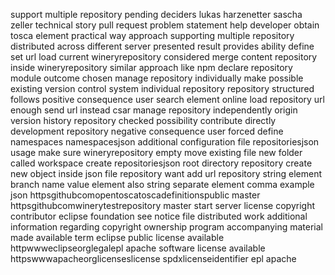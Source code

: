 support multiple repository pending deciders lukas harzenetter sascha zeller technical story pull request problem statement help developer obtain tosca element practical way approach supporting multiple repository distributed across different server presented result provides ability define set url load current wineryrepository considered merge content repository inside wineryrepository similar approach like npm declare repository module outcome chosen manage repository individually make possible existing version control system individual repository repository structured follows positive consequence user search element online load repository url enough send url instead csar manage repository independently origin version history repository checked possibility contribute directly development repository negative consequence user forced define namespaces namespacesjson additional configuration file repositoriesjson usage make sure wineryrepository empty move existing file new folder called workspace create repositoriesjson root directory repository create new object inside json file repository want add url repository string element branch name value element also string separate element comma example json httpsgithubcomopentoscatoscadefinitionspublic master httpsgithubcomwinerytestrepository master start server license copyright contributor eclipse foundation see notice file distributed work additional information regarding copyright ownership program accompanying material made available term eclipse public license available httpwwweclipseorglegalepl apache software license available httpswwwapacheorglicenseslicense spdxlicenseidentifier epl apache